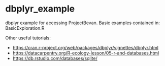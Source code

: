 # dbplyr_example
dbplyr example for accessing ProjectBevan. Basic examples contained in: BasicExploration.R

Other useful tutorials:
* https://cran.r-project.org/web/packages/dbplyr/vignettes/dbplyr.html
* https://datacarpentry.org/R-ecology-lesson/05-r-and-databases.html
* https://db.rstudio.com/databases/sqlite/


